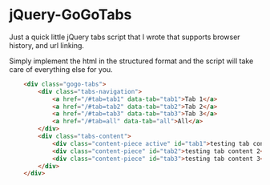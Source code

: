 # jQuery-GoGoTabs
Just a quick little jQuery tabs script that I wrote that supports browser history, and url linking.

Simply implement the html in the structured format and the script will take care of everything else for you.

```html
	<div class="gogo-tabs">
		<div class="tabs-navigation">
			<a href="/#tab=tab1" data-tab="tab1">Tab 1</a>
			<a href="/#tab=tab2" data-tab="tab2">Tab 2</a>
			<a href="/#tab=tab3" data-tab="tab3">Tab 3</a>
			<a href="/#tab=all" data-tab="all">All</a>
		</div>
		<div class="tabs-content">
			<div class="content-piece active" id="tab1">testing tab content 1</div>
			<div class="content-piece" id="tab2">testing tab content 2</div>
			<div class="content-piece" id="tab3">testing tab content 3</div>
		</div>
	</div>


```
